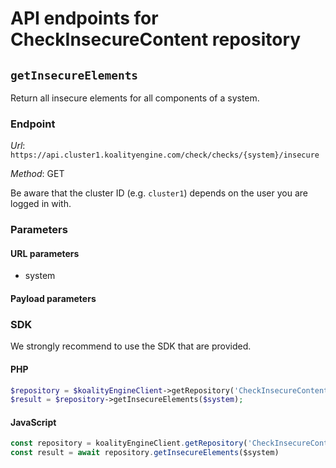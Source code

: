 # API endpoints for CheckInsecureContent repository


## `getInsecureElements`

Return all insecure elements for all components of a system.

### Endpoint

*Url*: ```https://api.cluster1.koalityengine.com/check/checks/{system}/insecure```

*Method*: GET

Be aware that the cluster ID (e.g. `cluster1`) depends on the user you are logged in with.

### Parameters

#### URL parameters
 - system

#### Payload parameters


### SDK

We strongly recommend to use the SDK that are provided.

#### PHP
```php
$repository = $koalityEngineClient->getRepository('CheckInsecureContent');
$result = $repository->getInsecureElements($system);
```

#### JavaScript

```javascript
const repository = koalityEngineClient.getRepository('CheckInsecureContent')
const result = await repository.getInsecureElements($system)
```

